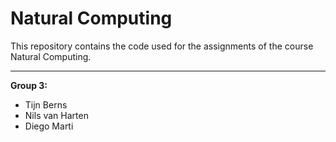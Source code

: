 # Natural Computing

This repository contains the code used for the assignments of the course Natural Computing.

---
**Group 3:**
- Tijn Berns
- Nils van Harten
- Diego Marti
